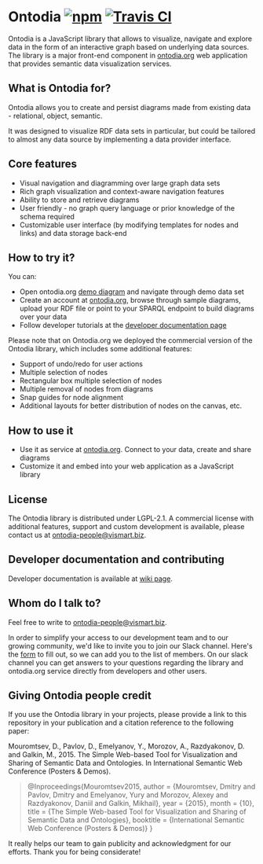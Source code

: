 # Ontodia [![npm](https://img.shields.io/npm/v/ontodia.svg)](https://www.npmjs.com/package/ontodia) [![Travis CI](https://img.shields.io/travis/ontodia-org/ontodia.svg)](https://travis-ci.org/ontodia-org/ontodia) #

Ontodia is a JavaScript library that allows to visualize, navigate and explore data in the form of an interactive graph based on underlying data sources. The library is a major front-end component in <a href="http://ontodia.org">ontodia.org</a> web application that provides semantic data visualization services.

## What is Ontodia for?

Ontodia allows you to create and persist diagrams made from existing data - relational, object, semantic.

It was designed to visualize RDF data sets in particular, but could be tailored to almost any data source by implementing a data provider interface.  

## Core features

- Visual navigation and diagramming over large graph data sets
- Rich graph visualization and context-aware navigation features 
- Ability to store and retrieve diagrams
- User friendly - no graph query language or prior knowledge of the schema required
- Customizable user interface (by modifying templates for nodes and links) and data storage back-end

## How to try it?

You can: 

- Open ontodia.org [demo diagram](http://app.ontodia.org/diagram?sharedDiagram=3vi9gi6akh9agrs9a7k7i14huo) and navigate through demo data set
- Create an account at [ontodia.org](http://app.ontodia.org/register), browse through sample diagrams, upload your RDF file or point to your SPARQL endpoint to build diagrams over your data
- Follow developer tutorials at the [developer documentation page](https://github.com/ontodia-org/ontodia/wiki)

Please note that on Ontodia.org we deployed the commercial version of the Ontodia library, which includes some additional features:

- Support of undo/redo for user actions
- Multiple selection of nodes
- Rectangular box multiple selection of nodes
- Multiple removal of nodes from diagrams
- Snap guides for node alignment
- Additional layouts for better distribution of nodes on the canvas, etc.

## How to use it

- Use it as service at [ontodia.org](http://ontodia.org). Connect to your data, create and share diagrams
- Customize it and embed into your web application as a JavaScript library

## License

The Ontodia library is distributed under LGPL-2.1. A commercial license with additional features, support and custom development is available, please contact us at [ontodia-people@vismart.biz](ontodia-people@vismart.biz).   


## Developer documentation and contributing

Developer documentation is available at [wiki page](https://github.com/ontodia-org/ontodia/wiki).

## Whom do I talk to? ##

Feel free to write to [ontodia-people@vismart.biz](mailto:ontodia-people@vismart.biz).

In order to simplify your access to our development team and to our growing community, we'd like to invite you to join our Slack channel. Here's the [form](https://goo.gl/forms/mfKFRRNU9ToHxGGM2) to fill out, so we can add you to the list of members. On our slack channel you can get answers to your questions regarding the library and ontodia.org service directly from developers and other users.

## Giving Ontodia people credit

If you use the Ontodia library in your projects, please provide a link to this repository in your publication and a citation reference to the following paper: 

Mouromtsev, D., Pavlov, D., Emelyanov, Y., Morozov, A., Razdyakonov, D. and Galkin, M., 2015. The Simple Web-based Tool for Visualization and Sharing of Semantic Data and Ontologies. In International Semantic Web Conference (Posters & Demos).

> @Inproceedings{Mouromtsev2015,
> author = {Mouromtsev, Dmitry and Pavlov, Dmitry and Emelyanov, Yury and Morozov, Alexey and Razdyakonov, Daniil and Galkin, Mikhail},
>    year = {2015},
>    month = {10},
>    title = {The Simple Web-based Tool for Visualization and Sharing of Semantic Data and Ontologies},
>    booktitle = {International Semantic Web Conference (Posters & Demos)}
> }

It really helps our team to gain publicity and acknowledgment for our efforts.
Thank you for being considerate!
